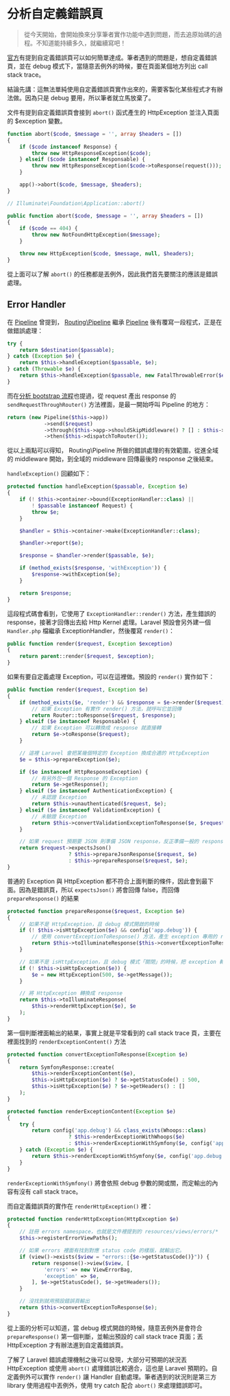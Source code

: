 # 分析自定義錯誤頁

> 從今天開始，會開始換來分享筆者實作功能中遇到問題，而去追原始碼的過程。不知道能持續多久，就繼續寫吧！

[官方](https://laravel.com/docs/5.7/errors#http-exceptions)有提到自定義錯誤頁可以如何簡單達成。筆者遇到的問題是，想自定義錯誤頁，並在 debug 模式下，當隨意丟例外的時候，要在頁面某個地方列出 call stack trace。

結論先講：這無法單純使用自定義錯誤頁實作出來的，需要客製化某些程式才有辦法做。因為只是 debug 要用，所以筆者就立馬放棄了。

文件有提到自定義錯誤頁會接到 `abort()` 函式產生的 HttpException 並注入頁面的 $exception 變數。

```php
function abort($code, $message = '', array $headers = [])
{
    if ($code instanceof Response) {
        throw new HttpResponseException($code);
    } elseif ($code instanceof Responsable) {
        throw new HttpResponseException($code->toResponse(request()));
    }

    app()->abort($code, $message, $headers);
}

// Illuminate\Foundation\Application::abort()

public function abort($code, $message = '', array $headers = [])
{
    if ($code == 404) {
        throw new NotFoundHttpException($message);
    }

    throw new HttpException($code, $message, null, $headers);
}
```

從上面可以了解 `abort()` 的任務都是丟例外，因此我們首先要關注的應該是錯誤處理。

## Error Handler

在 [Pipeline][Day08] 曾提到， [Routing\Pipeline][] 繼承 [Pipeline][] 後有覆寫一段程式，正是在做錯誤處理：

```php
try {
    return $destination($passable);
} catch (Exception $e) {
    return $this->handleException($passable, $e);
} catch (Throwable $e) {
    return $this->handleException($passable, new FatalThrowableError($e));
}
```

而在[分析 bootstrap 流程][Day02]也提過，從 request 產出 response 的 `sendRequestThroughRouter()` 方法裡面，是最一開始呼叫 Pipeline 的地方：

```php
return (new Pipeline($this->app))
            ->send($request)
            ->through($this->app->shouldSkipMiddleware() ? [] : $this->middleware)
            ->then($this->dispatchToRouter());
```

從以上兩點可以得知， Routing\Pipeline 所做的錯誤處理的有效範圍，從進全域的 middleware 開始，到全域的 middleware 回傳最後的 response 之後結束。

`handleException()` 回顧如下：

```php
protected function handleException($passable, Exception $e)
{
    if (! $this->container->bound(ExceptionHandler::class) ||
        ! $passable instanceof Request) {
        throw $e;
    }

    $handler = $this->container->make(ExceptionHandler::class);

    $handler->report($e);

    $response = $handler->render($passable, $e);

    if (method_exists($response, 'withException')) {
        $response->withException($e);
    }

    return $response;
}
```

這段程式碼會看到，它使用了 `ExceptionHandler::render()` 方法，產生錯誤的 response，接著才回傳出去給 Http Kernel 處理。Laravel 預設會另外建一個 `Handler.php` 檔繼承 ExceptionHandler，然後覆寫 `render()`：

```php
public function render($request, Exception $exception)
{
    return parent::render($request, $exception);
}
```

如果有要自定義處理 Exception，可以在這裡做。預設的 `render()` 實作如下：

```php
public function render($request, Exception $e)
{
    if (method_exists($e, 'render') && $response = $e->render($request)) {
        // 如果 Exception 有實作 render() 方法，就呼叫它並回傳
        return Router::toResponse($request, $response);
    } elseif ($e instanceof Responsable) {
        // 如果 Exception 可以轉換成 response 就直接轉
        return $e->toResponse($request);
    }

    // 這裡 Laravel 會把某幾個特定的 Exception 換成合適的 HttpException
    $e = $this->prepareException($e);

    if ($e instanceof HttpResponseException) {
        // 有另外包一個 Response 的 Exception
        return $e->getResponse();
    } elseif ($e instanceof AuthenticationException) {
        // 未認證 Exception
        return $this->unauthenticated($request, $e);
    } elseif ($e instanceof ValidationException) {
        // 未驗證 Exception
        return $this->convertValidationExceptionToResponse($e, $request);
    }

    // 如果 request 預期要 JSON 則準備 JSON response，反正準備一般的 response
    return $request->expectsJson()
                    ? $this->prepareJsonResponse($request, $e)
                    : $this->prepareResponse($request, $e);
}
```

普通的 Exception 與 HttpException 都不符合上面判斷的條件，因此會到最下面。因為是錯誤頁，所以 `expectsJson()` 將會回傳 false，而回傳 `prepareResponse()` 的結果

```php
protected function prepareResponse($request, Exception $e)
{
    // 如果不是 HttpException，且 debug 模式開啟的時候
    if (! $this->isHttpException($e) && config('app.debug')) {
        // 使用 convertExceptionToResponse() 方法，產生 exception 專用的 response 
        return $this->toIlluminateResponse($this->convertExceptionToResponse($e), $e);
    }

    // 如果不是 isHttpException，且 debug 模式「關閉」的時候，把 exception 轉成 HttpException
    if (! $this->isHttpException($e)) {
        $e = new HttpException(500, $e->getMessage());
    }

    // 將 HttpException 轉換成 response
    return $this->toIlluminateResponse(
        $this->renderHttpException($e), $e
    );
}
```

第一個判斷裡面輸出的結果，事實上就是平常看到的 call stack trace 頁，主要在裡面找到的 `renderExceptionContent()` 方法

```php
protected function convertExceptionToResponse(Exception $e)
{
    return SymfonyResponse::create(
        $this->renderExceptionContent($e),
        $this->isHttpException($e) ? $e->getStatusCode() : 500,
        $this->isHttpException($e) ? $e->getHeaders() : []
    );
}

protected function renderExceptionContent(Exception $e)
{
    try {
        return config('app.debug') && class_exists(Whoops::class)
                    ? $this->renderExceptionWithWhoops($e)
                    : $this->renderExceptionWithSymfony($e, config('app.debug'));
    } catch (Exception $e) {
        return $this->renderExceptionWithSymfony($e, config('app.debug'));
    }
}
```

`renderExceptionWithSymfony()` 將會依照 debug 參數的開或關，而定輸出的內容有沒有 call stack trace。

而自定義錯誤頁的實作在 `renderHttpException()` 裡：

```php
protected function renderHttpException(HttpException $e)
{
    // 註冊 errors namespace，也就是文件裡提到的 resources/views/errors/*
    $this->registerErrorViewPaths();

    // 如果 errors 裡面有找到對應 status code 的樣版，就輸出它。
    if (view()->exists($view = "errors::{$e->getStatusCode()}")) {
        return response()->view($view, [
            'errors' => new ViewErrorBag,
            'exception' => $e,
        ], $e->getStatusCode(), $e->getHeaders());
    }

    // 沒找到就用預設錯誤頁輸出
    return $this->convertExceptionToResponse($e);
}
```

從上面的分析可以知道，當 debug 模式開啟的時候，隨意丟例外是會符合 `prepareResponse()` 第一個判斷，並輸出預設的 call stack trace 頁面；丟 HttpException 才有辦法進到自定義錯誤頁。

了解了 Laravel 錯誤處理機制之後可以發現，大部分可預期的狀況丟 HttpException 或使用 `abort()` 處理錯誤比較適合，這也是 Laravel 預期的。自定義例外可以實作 `render()` 讓 Handler 自動處理。筆者遇到的狀況則是第三方 library 使用過程中丟例外，使用 try catch 配合 `abort()` 來處理錯誤即可。 

[Routing\Pipeline]: https://github.com/laravel/framework/blob/v5.7.6/src/Illuminate/Routing/Pipeline.php
[Pipeline]: https://github.com/laravel/framework/blob/v5.7.6/src/Illuminate/Pipeline/Pipeline.php

[Day02]: day02.md
[Day08]: day08.md
